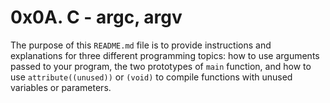 # 0x0A. C - argc, argv

The purpose of this `README.md` file is to provide instructions and explanations for three different programming topics: how to use arguments passed to your program, the two prototypes of `main` function, and how to use `attribute((unused))` or `(void)` to compile functions with unused variables or parameters.
